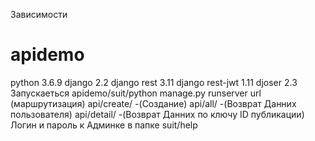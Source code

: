   Зависимости
# apidemo
python 3.6.9
django 2.2
django rest 3.11
django rest-jwt 1.11
djoser 2.3
  Запускаеться 
  apidemo/suit/python manage.py runserver
  url (маршрутизация)   api/create/ -(Создание)
                        api/all/ -(Возврат Данних пользователя)
                        api/detail/ -(Возврат Данних по ключу ID публикации)
        Логин и пароль к Админке в папке
  suit/help
